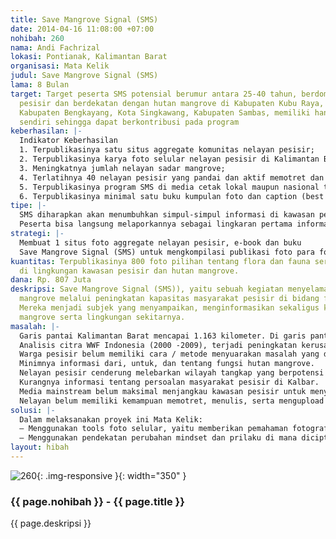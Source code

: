 ```yaml
---
title: Save Mangrove Signal (SMS)
date: 2014-04-16 11:08:00 +07:00
nohibah: 260
nama: Andi Fachrizal
lokasi: Pontianak, Kalimantan Barat
organisasi: Mata Kelik
judul: Save Mangrove Signal (SMS)
lama: 8 Bulan
target: Target peserta SMS potensial berumur antara 25-40 tahun, berdomisili di wilayah
  pesisir dan berdekatan dengan hutan mangrove di Kabupaten Kubu Raya, Kabupaten Mempawah,
  Kabupaten Bengkayang, Kota Singkawang, Kabupaten Sambas, memiliki handphone (gedget)
  sendiri sehingga dapat berkontribusi pada program
keberhasilan: |-
  Indikator Keberhasilan
  1. Terpublikasinya satu situs aggregate komunitas nelayan pesisir;
  2. Terpublikasinya karya foto selular nelayan pesisir di Kalimantan Barat;
  3. Meningkatnya jumlah nelayan sadar mangrove;
  4. Terlatihnya 40 nelayan pesisir yang pandai dan aktif memotret dan menulis caption lewat handphone (gedget) di jejaring media sosial;
  5. Terpublikasinya program SMS di media cetak lokal maupun nasional tentang upaya penyelamatan mangrove di pesisir Kalbar lewat foto selular;
  6. Terpublikasinya minimal satu buku kumpulan foto dan caption (best practice) karya para nelayan pesisir.
tipe: |-
  SMS diharapkan akan menumbuhkan simpul-simpul informasi di kawasan pesisir Kalbar melalui jejaring sosial, situs, dan blog yang mudah diakses melalui teknologi handphone (gedget). Informasi itu berupa foto, teks informasi - caption foto, lokasi/titik koordinat foto.
  Peserta bisa langsung melaporkannya sebagai lingkaran pertama informasi. Selain itu, program ini juga diharapkan dapat meningkatkan kapasitas nelayan melalui 40 orang pada tahap awal.
strategi: |-
  Membuat 1 situs foto aggregate nelayan pesisir, e-book dan buku
  Save Mangrove Signal (SMS) untuk mengkompilasi publikasi foto para fotografer selular. Penggunaan media sosial untuk menyampaikan updating konten website, pameran fotografi pesisir dan screening foto terbaik.
kuantitas: Terpublikasinya 800 foto pilihan tentang flora dan fauna serta kehidupan
  di lingkungan kawasan pesisir dan hutan mangrove.
dana: Rp. 807 Juta
deskripsi: Save Mangrove Signal (SMS)), yaitu sebuah kegiatan menyelamatkan hutan
  mangrove melalui peningkatan kapasitas masyarakat pesisir di bidang fotografi selular.
  Mereka menjadi subjek yang menyampaikan, menginformasikan sekaligus kondisi hutan
  mangrove serta lingkungan sekitarnya.
masalah: |-
  Garis pantai Kalimantan Barat mencapai 1.163 kilometer. Di garis pantai itu selain menjadi tempat hunian nelayan, terdapat hutan mangrove seluas 482.386,8 ha yang mulai mengalami degradasi besar.
  Analisis citra WWF Indonesia (2000 -2009), terjadi peningkatan kerusakan hutan mangrove di Kalbar mencapai 2.137,203 Ha. Akibat kerusakan, nelayan pesisir mengalami penurunan hasil tangkapan. Persoalan yang ingin diatasi melalui intervensi program adalah:
  Warga pesisir belum memiliki cara / metode menyuarakan masalah yang dihadapi.
  Minimnya informasi dari, untuk, dan tentang fungsi hutan mangrove.
  Nelayan pesisir cenderung melebarkan wilayah tangkap yang berpotensi mengganggu keseimbangan ekosistem.
  Kurangnya informasi tentang persoalan masyarakat pesisir di Kalbar.
  Media mainstream belum maksimal menjangkau kawasan pesisir untuk menyuarakan persoalan nelayan.
  Nelayan belum memiliki kemampuan memotret, menulis, serta mengupload informasi lewat selular terkait isu-isu nelayan.
solusi: |-
  Dalam melaksanakan proyek ini Mata Kelik:
  – Menggunakan tools foto selular, yaitu memberikan pemahaman fotografi kepada masyarakat nelayan pesisir yang lebih menekankan pada aspek-aspek foto jurnalistik dan caption foto.
  – Menggunakan pendekatan perubahan mindset dan prilaku di mana diciptakan lingkungan yang kompetitif serta belajar bersama antar para nelayan agar mereka memahami manfaat mangrove, gedget, sehingga mereka bisa menjadi sumber informasi berwawasan luas.
layout: hibah
---
```


![260](/static/img/hibahcms/260.png){: .img-responsive }{: width="350" }

### {{ page.nohibah }} - {{ page.title }}

{{ page.deskripsi }}
